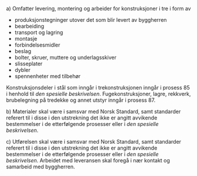 a) Omfatter levering, montering og arbeider for konstruksjoner i tre i form av
-  produksjonstegninger utover det som blir levert av byggherren
-  bearbeiding
-  transport og lagring
-  montasje
-  forbindelsesmidler
-  beslag
-  bolter, skruer, muttere og underlagsskiver
-  slisseplater
-  dybler
-  spennenheter med tilbehør

Konstruksjonsdeler i stål som inngår i trekonstruksjonen inngår i prosess 85 i henhold til *den spesielle beskrivelsen*.
Fugekonstruksjoner, lagre, rekkverk, brubelegning på tredekke og annet utstyr inngår i prosess 87.

b) Materialer skal være i samsvar med Norsk Standard, samt standarder referert til i disse i den utstrekning det ikke er angitt avvikende bestemmelser i de etterfølgende prosesser eller i *den spesielle beskrivelsen*.

c) Utførelsen skal være i samsvar med Norsk Standard, samt standarder referert til i disse i den utstrekning det ikke er angitt avvikende bestemmelser i de etterfølgende prosesser eller i *den spesielle beskrivelsen*.
Arbeidet med leveransen skal foregå i nær kontakt og samarbeid med byggherren.

